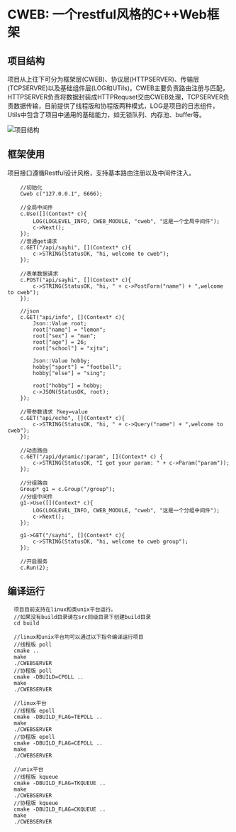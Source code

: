 # CWEB: 一个restful风格的C++Web框架

## 项目结构
项目从上往下可分为框架层(CWEB)、协议层(HTTPSERVER)、传输层(TCPSERVRE)以及基础组件层(LOG和UTils)。CWEB主要负责路由注册与匹配，HTTPSERVER负责将数据封装成HTTPRequset交由CWEB处理，TCPSERVER负责数据传输，目前提供了线程版和协程版两种模式，LOG是项目的日志组件，Utils中包含了项目中通用的基础能力，如无锁队列、内存池、buffer等。

![项目结构](https://user-images.githubusercontent.com/62785394/232182858-82dcc9c4-4c48-4da8-8179-643b50d8f4e4.png)

## 框架使用
项目接口遵循Restful设计风格，支持基本路由注册以及中间件注入。
```
    //初始化
    Cweb c("127.0.0.1", 6666);
    
    //全局中间件
    c.Use([](Context* c){
        LOG(LOGLEVEL_INFO, CWEB_MODULE, "cweb", "这是一个全局中间件");
        c->Next();
    });
    //普通get请求
    c.GET("/api/sayhi", [](Context* c){
        c->STRING(StatusOK, "hi, welcome to cweb");
    });
    
    //表单数据请求
    c.POST("api/sayhi", [](Context* c){
        c->STRING(StatusOK, "hi, " + c->PostForm("name") + ",welcome to cweb");
    });
    
    //json
    c.GET("api/info", [](Context* c){
        Json::Value root;
        root["name"] = "lemon";
        root["sex"] = "man";
        root["age"] = 26;
        root["school"] = "xjtu";
        
        Json::Value hobby;
        hobby["sport"] = "football";
        hobby["else"] = "sing";
        
        root["hobby"] = hobby;
        c->JSON(StatusOK, root);
    });
    
    //带参数请求 ?key=value
    c.GET("api/echo", [](Context* c){
        c->STRING(StatusOK, "hi, " + c->Query("name") + ",welcome to cweb");
    });
    
    //动态路由
    c.GET("/api/dynamic/:param", [](Context* c) {
        c->STRING(StatusOK, "I got your param: " + c->Param("param"));
    });
    
    //分组路由
    Group* g1 = c.Group("/group");
    //分组中间件
    g1->Use([](Context* c){
        LOG(LOGLEVEL_INFO, CWEB_MODULE, "cweb", "这是一个分组中间件");
        c->Next();
    });
    
    g1->GET("/sayhi", [](Context* c){
        c->STRING(StatusOK, "hi, welcome to cweb group");
    });
    
    //开启服务
    c.Run(2);
```
## 编译运行
```
  项目目前支持在linux和类unix平台运行。
  //如果没有build目录请在src同级目录下创建build目录
  cd build

  //linux和unix平台均可以通过以下指令编译运行项目
  //线程版 poll
  cmake ..
  make
  ./CWEBSERVER
  //协程版 poll
  cmake -DBUILD=CPOLL ..
  make
  ./CWEBSERVER

  //linux平台
  //线程版 epoll
  cmake -DBUILD_FLAG=TEPOLL ..
  make
  ./CWEBSERVER
  //协程版 epoll
  cmake -DBUILD_FLAG=CEPOLL ..
  make
  ./CWEBSERVER

  //unix平台
  //线程版 kqueue
  cmake -DBUILD_FLAG=TKQUEUE ..
  make
  ./CWEBSERVER
  //协程版 kqueue
  cmake -DBUILD_FLAG=CKQUEUE ..
  make
  ./CWEBSERVER
```
